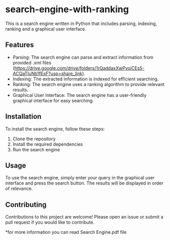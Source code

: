 # search-engine-with-ranking

This is a search engine written in Python that includes parsing, indexing, ranking and a graphical user interface.

## Features

- Parsing: The search engine can parse and extract information from provided .xml files (https://drive.google.com/drive/folders/1rQaddaxXwPvojCEs5-ACQaTIuNb1fEsF?usp=share_link).
- Indexing: The extracted information is indexed for efficient searching.
- Ranking: The search engine uses a ranking algorithm to provide relevant results.
- Graphical User Interface: The search engine has a user-friendly graphical interface for easy searching.

## Installation

To install the search engine, follow these steps:

1. Clone the repository
2. Install the required dependencies
3. Run the search engine

## Usage

To use the search engine, simply enter your query in the graphical user interface and press the search button. The results will be displayed in order of relevance.

## Contributing

Contributions to this project are welcome! Please open an issue or submit a pull request if you would like to contribute.

*for more information you can read Search Engine.pdf file
